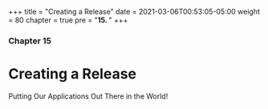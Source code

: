 +++
title = "Creating a Release"
date = 2021-03-06T00:53:05-05:00
weight = 80
chapter = true
pre = "<b>15. </b>"
+++

### Chapter 15

# Creating a Release

Putting Our Applications Out There in the World!
